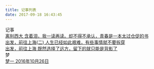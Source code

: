 ```yaml
---
title: 记事列表
date: 2017-09-18 16:43:45
---
```


<script type="text/javascript" src="../scripts/loadListCss.js" defer="defer"></script>
<div class="container 2017">
    <div class="header"><i class="icon-bookmark"></i>记事</div>
    <div class="content">
      <div class="link-item">
        <a href="posts/xi_da_li_bie.html" target="_blank">
          <span class="title">离别西大</span>
          <span class="des">含着泪，我一读再读。却不得不承认，青春是一本太过仓促的书</span>
        </a>
      </div>
      <div class="link-item">
        <a href="posts/go_to_shanghai2.html" target="_blank">
          <span class="title">出发，前往上海(二)</span>
          <span class="des">人生已经如此艰难，有些事情就不要拆穿</span>
        </a>
      </div>
      <div class="link-item">
        <a href="posts/go_to_shanghai.html" target="_blank">
          <span class="title">出发，前往上海</span>
          <span class="des">既然选择了远方，留下的就只能是背影了</span>
        </a>
      </div>
    </div>
</div>
<!-- <div class="container 2017">
    <div class="header"><i class="icon-bookmark"></i>随想录</div>
    <div class="content">
      <div class="link-item">
        <a href="posts/xi_da_li_bie.html" target="_blank">
          <span class="title">离别西大</span>
          <span class="des">含着泪，我一读再读。却不得不承认，青春是一本太过仓促的书</span>
        </a>
      </div>
      <div class="link-item">
        <a href="" target="_blank">
          <span class="title">任务二</span>
          <span class="des">css文字的流光渐变动画</span>
        </a>
      </div>
      <div class="link-item">
        <a href="" target="_blank">
          <span class="title">任务三</span>
          <span class="des">自定义checkbox和radiobox的样式</span>
        </a>
      </div>
      <div class="link-item">
        <a href="" target="_blank">
          <span class="title">任务四</span>
          <span class="des">vuejs源码学习之动态数据绑定1</span>
        </a>
      </div>
      <div class="link-item">
        <a href="" target="_blank">
          <span class="title">任务五</span>
          <span class="des">vuejs源码学习之动态数据绑定2</span>
        </a>
      </div>
    </div>
</div> -->

<div class="container">
    <div class="header"><i class="icon-bookmark"></i>梦</div>
    <div class="content">
      <div class="link-item">
        <a href="./posts/dream01.html" target="_blank">
          <span class="title">梦一</span>
          <span class="des">2016年10月26日</span>
        </a>
      </div>
    </div>
</div>
